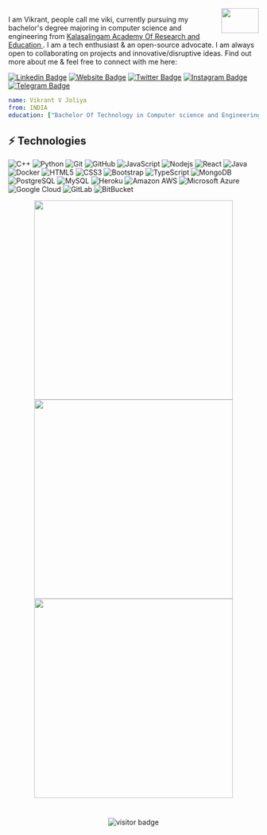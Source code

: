 <img align="right" height="50" width="75" alt="" src="https://user-images.githubusercontent.com/5713670/87202985-820dcb80-c2b6-11ea-9f56-7ec461c497c3.gif" />

I am Vikrant, people call me viki, currently pursuing my bachelor's degree majoring in computer science and engineering  from [Kalasalingam Academy Of Research and Education ](https://kalasalingam.ac.in/site/). I am a tech enthusiast & an open-source advocate. I am always open to collaborating on projects and innovative/disruptive ideas. Find out more about me & feel free to connect with me here:


[![Linkedin Badge](https://img.shields.io/badge/-LinkedIn-0e76a8?style=flat-square&logo=Linkedin&logoColor=white)](https://www.linkedin.com/in/vikrant-joliya-b1a887191)
[![Website Badge](https://img.shields.io/badge/Website-3b5998?style=flat-square&logo=google-chrome&logoColor=white)](https://vikrantvjoliya.github.io/)
[![Twitter Badge](https://img.shields.io/badge/-Twitter-00acee?style=flat-square&logo=Twitter&logoColor=white)](https://twitter.com/vikrantious)
[![Instagram Badge](https://img.shields.io/badge/-Instagram-e4405f?style=flat-square&logo=Instagram&logoColor=white)](https://instagram.com/___v1krant___/)
[![Telegram Badge](https://img.shields.io/badge/-Telegram-0088cc?style=flat-square&logo=Telegram&logoColor=white)](https://t.me/vikrantious)

```yaml
name: Vikrant V Joliya
from: INDIA
education: ["Bachelor Of Technology in Computer science and Engineering"]
```
## ⚡ Technologies

![C++](https://img.shields.io/badge/-C++-00599C?style=flat-square&logo=c)
![Python](https://img.shields.io/badge/-Python-black?style=flat-square&logo=Python)
![Git](https://img.shields.io/badge/-Git-black?style=flat-square&logo=git)
![GitHub](https://img.shields.io/badge/-GitHub-181717?style=flat-square&logo=github)
![JavaScript](https://img.shields.io/badge/-JavaScript-black?style=flat-square&logo=javascript)
![Nodejs](https://img.shields.io/badge/-Nodejs-black?style=flat-square&logo=Node.js)
![React](https://img.shields.io/badge/-React-black?style=flat-square&logo=react)
![Java](https://img.shields.io/badge/-java-E34A86?style=flat-square&logo=java)
![Docker](https://img.shields.io/badge/-Docker-black?style=flat-square&logo=docker)
![HTML5](https://img.shields.io/badge/-HTML5-E34F26?style=flat-square&logo=html5&logoColor=white)
![CSS3](https://img.shields.io/badge/-CSS3-1572B6?style=flat-square&logo=css3)
![Bootstrap](https://img.shields.io/badge/-Bootstrap-563D7C?style=flat-square&logo=bootstrap)
![TypeScript](https://img.shields.io/badge/-TypeScript-007ACC?style=flat-square&logo=typescript)
![MongoDB](https://img.shields.io/badge/-MongoDB-black?style=flat-square&logo=mongodb)
![PostgreSQL](https://img.shields.io/badge/-PostgreSQL-336791?style=flat-square&logo=postgresql)
![MySQL](https://img.shields.io/badge/-MySQL-black?style=flat-square&logo=mysql)
![Heroku](https://img.shields.io/badge/-Heroku-430098?style=flat-square&logo=heroku)
![Amazon AWS](https://img.shields.io/badge/Amazon%20AWS-232F3E?style=flat-square&logo=amazon-aws)
![Microsoft Azure](https://img.shields.io/badge/Microsoft%20Azure-232F7E?style=flat-square&logo=microsoft-azure)
![Google Cloud](https://img.shields.io/badge/Google%20Cloud-black?style=flat-square&logo=google-cloud)
![GitLab](https://img.shields.io/badge/-GitLab-FCA121?style=flat-square&logo=gitlab)
![BitBucket](https://img.shields.io/badge/-BitBucket-darkblue?style=flat-square&logo=bitbucket)



<p align = "center">
  <img src = "https://github-readme-stats.vercel.app/api?username=vikrantvjoliya&show_icons=true&theme=radical" width = 400>
  <img src = "https://github-readme-streak-stats.herokuapp.com?user=vikrantvjoliya&theme=dark&hide_border=true" width = 400>
  <img src = "https://github-readme-stats.vercel.app/api/top-langs/?username=vikrantvjoliya&layout=compact" width = 400>
</p>

#

<p  align="center">
  <img src="https://visitor-badge.glitch.me/badge?page_id=vikrantvjoliya.vikrantvjoliya" alt="visitor badge"/>
</p>


</div>
